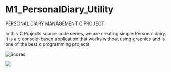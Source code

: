 # M1_PersonalDiary_Utility

PERSONAL DIARY MANAGEMENT C PROJECT

In this C Projects source code series, we are creating simple Personal dairy. It is a c console-based application that works without using graphics and is one of the best c programming projects


![Scores](https://api.codiga.io/project/31368/score/svg)

![](https://api.codiga.io/project/31368/status/svg)

